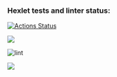 ### Hexlet tests and linter status:
[![Actions Status](https://github.com/Ivansergee/python-project-lvl1/workflows/hexlet-check/badge.svg)](https://github.com/Ivansergee/python-project-lvl1/actions)

<a href="https://codeclimate.com/github/codeclimate/codeclimate/maintainability"><img src="https://api.codeclimate.com/v1/badges/a99a88d28ad37a79dbf6/maintainability" /></a>

![lint](https://github.com/Ivansergee/python-project-lvl1/actions/workflows/lint.yml/badge.svg)

<a href="https://asciinema.org/a/wtzVMNFqniREqoaFu2AmV3FrR" target="_blank"><img src="https://asciinema.org/a/wtzVMNFqniREqoaFu2AmV3FrR.svg" /></a>
